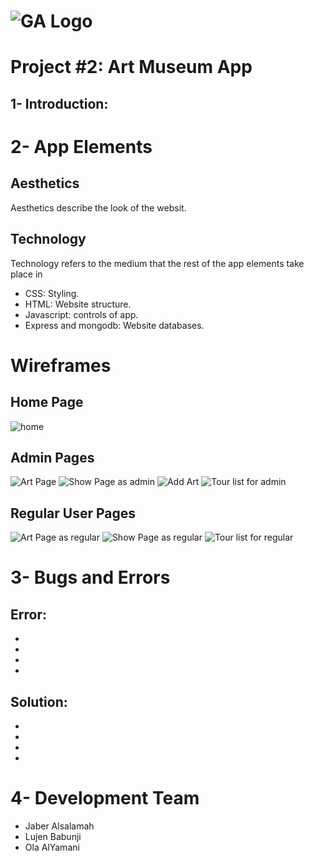 # ![GA Logo](https://ga-dash.s3.amazonaws.com/production/assets/logo-9f88ae6c9c3871690e33280fcf557f33.png) 

# Project #2: Art Museum App

## 1- Introduction:

# 2- App Elements
## Aesthetics
Aesthetics describe the look of the websit.

## Technology
Technology refers to the medium that the rest of the app elements take place in
  - CSS: Styling.
  - HTML: Website structure.
  - Javascript: controls of app.
  - Express and mongodb: Website databases.

# Wireframes
## Home Page
![home](https://media.git.generalassemb.ly/user/26796/files/e3a8e780-74c8-11ea-93c1-57c502b3c083)

## Admin Pages
![Art Page](https://media.git.generalassemb.ly/user/26796/files/4bf7c900-74c9-11ea-80c5-3f1635a7410f)
![Show Page as admin](https://media.git.generalassemb.ly/user/26796/files/a47b9600-74ca-11ea-8d34-c5b59301f13c)
![Add Art](https://media.git.generalassemb.ly/user/26796/files/49966e80-74cb-11ea-8040-f6c2bc66cdae)
![Tour list for admin](https://media.git.generalassemb.ly/user/26796/files/fae9d400-74cc-11ea-84fe-1c06b018aeeb)


## Regular User Pages
![Art Page as regular](https://media.git.generalassemb.ly/user/26796/files/038cdb00-74ca-11ea-9e1d-569c6db07981)
![Show Page as regular](https://media.git.generalassemb.ly/user/26796/files/1e614e80-74ce-11ea-831a-8c5ee91cd107)
![Tour list for regular](https://media.git.generalassemb.ly/user/26796/files/8b73e480-74cc-11ea-8538-010d199d88e1)


# 3- Bugs and Errors

## Error:
-
-
-
-
## Solution:
-
-
-
-

# 4- Development Team
- Jaber Alsalamah
- Lujen Babunji
- Ola AlYamani
